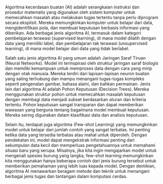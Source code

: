 Algoritma kecerdasan buatan (AI) adalah serangkaian instruksi dan prosedur matematis yang digunakan oleh sistem komputer untuk memecahkan masalah atau melakukan tugas tertentu tanpa perlu diprogram secara eksplisit. Mereka memungkinkan komputer untuk belajar dari data, mengidentifikasi pola, dan membuat keputusan berbasis informasi yang diberikan. Ada berbagai jenis algoritma AI, termasuk dalam kategori pembelajaran terawasi (supervised learning), di mana model dilatih dengan data yang memiliki label, dan pembelajaran tak terawasi (unsupervised learning), di mana model belajar dari data yang tidak berlabel.

Salah satu jenis algoritma AI yang umum adalah Jaringan Saraf Tiruan (Neural Networks). Model ini terinspirasi oleh struktur jaringan saraf biologis dan memiliki kemampuan untuk memproses data dengan cara yang mirip dengan otak manusia. Mereka terdiri dari lapisan-lapisan neuron buatan yang saling terhubung dan mampu menangani tugas-tugas kompleks seperti pengenalan gambar, bahasa alami, dan bahkan permainan. Jenis lain dari algoritma AI adalah Pohon Keputusan (Decision Trees). Mereka menggunakan struktur pohon untuk memecahkan masalah keputusan dengan membagi data menjadi subset berdasarkan aturan dan kriteria tertentu. Pohon keputusan sangat transparan dan dapat memberikan wawasan yang berguna tentang bagaimana model membuat keputusan. Mereka sering digunakan dalam klasifikasi data dan analisis keputusan.

Selain itu, terdapat juga algoritma (Few-shot Learning) yang memungkinkan model untuk belajar dari jumlah contoh yang sangat terbatas. Ini penting ketika data yang tersedia terbatas atau mahal untuk diperoleh. Dengan pendekatan ini, model dapat mengekstrak informasi penting dari sekumpulan data kecil dan memperluas pengetahuannya untuk memahami situasi baru yang serupa. Misalnya, jika kita ingin mengajarkan model untuk mengenali spesies burung yang langka, few-shot learning memungkinkan kita menggunakan hanya beberapa contoh dari jenis burung tersebut untuk memberikan pemahaman yang lebih luas kepada model. Dengan demikian, algoritma AI menawarkan beragam metode dan teknik untuk menangani berbagai jenis tugas dan tantangan dalam komputasi cerdas.